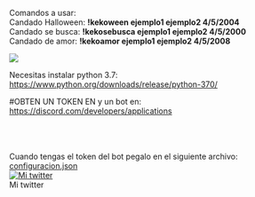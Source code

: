 
Comandos a usar:
<br>
Candado Halloween: <b>!kekoween ejemplo1 ejemplo2 4/5/2004</b>
<br>
Candado se busca: <b>!kekosebusca ejemplo1 ejemplo2 4/5/2000</b>
<br>
Candado de amor: <b>!kekoamor ejemplo1 ejemplo2 4/5/2008</b>


<img src="https://i.imgur.com/Qyl5afC.png">


Necesitas instalar python 3.7: https://www.python.org/downloads/release/python-370/

#OBTEN UN TOKEN EN y un bot en: https://discord.com/developers/applications


<br>
<br>
<br>
Cuando tengas el token del bot pegalo en el siguiente archivo:
<a href="https://github.com/jose89fcb/candados-python-habbo/blob/main/configuracion.json">configuracion.json</a>
<br>
<a title="Mi twitter" href="https://twitter.com/jose89fcb"><img src="https://i.imgur.com/QCHCEon.png" alt="Mi twitter" /></a>
<br>
Mi twitter
